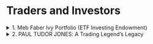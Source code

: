 # Traders and Investors

<details>
<summary>1. Meb Faber Ivy Portfolio (ETF Investing Endowment)</summary><br>

The trading strategy summarized is based on replicating the investment approach of Ivy League university endowments, as outlined in the book *Ivy Portfolio* by Meb Faber and Eric W. Richardson. The strategy involves creating a diversified portfolio with allocations to stocks, bonds, and commodities, aiming for long-term growth with lower volatility compared to the S&P 500.

### Key Components:
1. **Portfolio Allocation**:
   - Stocks: ~60%
   - Intermediate Bonds: ~20%
   - Commodities: Remaining percentage (~20%)

2. **Objective**: To replicate the performance of Ivy League endowments, which are known for their long-term, diversified approach.

3. **Historical Performance**:
   - The portfolio has an inflation-adjusted return above 4%.
   - Standard deviation is lower than that of the S&P 500, indicating lower volatility.

4. **Implementation**:
   - Use five ETFs with equal allocations (20% each) to approximate the Ivy Portfolio's performance.
   - The example includes specific ETFs for exposure to stocks, bonds, and commodities.

5. **Backtesting Results**:
   - From 2008, the annual return was ~4.6%, slightly below historical averages due to poor commodity performance.
   - The portfolio dropped by 45% during the financial crisis in 2008.

### Conclusion:
The strategy emphasizes long-term investing and diversification, aiming for steady growth rather than high returns. While it may not "set the world on fire," it provides a balanced approach with lower risk.

[[Youtube]](https://www.youtube.com/watch?v=0__x2wYjRIA&list=PLHFlSdhbIZ6Qj25o5dETtUmc6-cAmDdTx)
</details>

<details>
<summary>2. PAUL TUDOR JONES: A Trading Legend’s Legacy</summary><br>

Paul Tudor Jones is a renowned financier and trader known for his exceptional success in the financial markets. Here's a summary of his trading strategy:

1. **Early Life and Background**: Born in 1954, Jones began his trading career at a young age, leveraging technical analysis to identify market trends.

2. **Anticipation of Market Crashes**: He gained fame by correctly predicting significant market events, such as the 1987 Black Monday crash. Jones utilized short bets and futures contracts to capitalize on these downturns.

3. **Use of Indicators**: A key component of his strategy is the 200-day moving average. This indicator helps him identify bullish or bearish market trends and serves as a filter for entering or exiting trades.

4. **Global Macro Trading**: Jones employs global macro strategies, focusing on international markets influenced by societal and governmental changes. He prefers futures markets due to their liquidity and hedging options.

5. **Active Portfolio Management**: Jones actively manages his portfolio, continuously monitoring investments and making quick decisions to hold, sell, or acquire assets. This approach aims to beat market returns by capitalizing on transient price movements.

6. **Risk Management**: His success is attributed to meticulous risk management, allowing him to navigate volatile markets while minimizing losses.

7. **Innovation and Adaptation**: Jones remains innovative, adapting his strategies to include new asset classes like Bitcoin, recognizing it as a superior inflation hedge compared to gold.

In summary, Paul Tudor Jones's strategy revolves around technical analysis, leveraging indicators like the 200-day moving average, active portfolio management, and global macro insights. His disciplined approach to risk management and adaptability have solidified his reputation as one of Wall Street's most accomplished traders.

[[Youtube]](https://www.youtube.com/watch?v=FHbJi8Qg-js)
</details>

